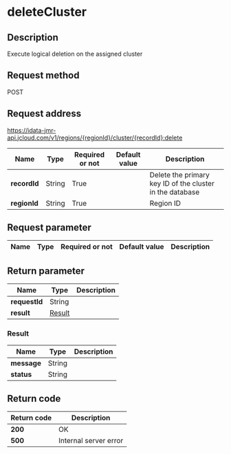 # deleteCluster


## Description
Execute logical deletion on the assigned cluster

## Request method
POST

## Request address
https://idata-jmr-api.jcloud.com/v1/regions/{regionId}/cluster/{recordId}:delete

|Name|Type|Required or not|Default value|Description|
|---|---|---|---|---|
|**recordId**|String|True||Delete the primary key ID of the cluster in the database|
|**regionId**|String|True||Region ID|

## Request parameter
|Name|Type|Required or not|Default value|Description|
|---|---|---|---|---|


## Return parameter
|Name|Type|Description|
|---|---|---|
|**requestId**|String||
|**result**|[Result](##Result)||


### <a name="Result">Result</a>
|Name|Type|Description|
|---|---|---|
|**message**|String||
|**status**|String||

## Return code
|Return code|Description|
|---|---|
|**200**|OK|
|**500**|Internal server error|
